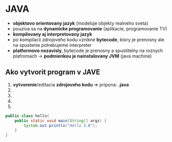 # **JAVA**

* **objektovo orientovany jazyk** (modeluje objekty realneho sveta)
* pouziva sa na **dynamicke programovanie** (aplikacie, programovanie TV)
* **kompilovany aj interpretovany jazyk**
* po kompilacii zdrojoveho kodu vznikne **bytecode**, ktory je prenosny ale na spustenie potrebujeme interpreter
* **platformovo nezavisly**, bytecode je prenosny a spustitelny na roznych plafromach -> **podmienkou je nainstalovany JVM** (java machine)

## Ako vytvorit program v JAVE

1. **vytvorenie**/editacia **zdrojoveho kodu** => pripona: **.java**
1. 
1.
1.
1.
```Java
public class hello{
    public static void main(String[] args) {
        System.out.println("Hello 3.B");
    }
}
```